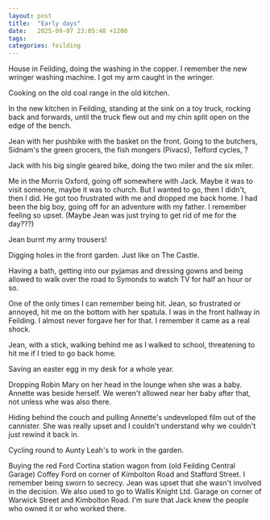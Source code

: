 ```yaml
---
layout: post
title:  "Early days"
date:   2025-09-07 23:05:48 +1200
tags: 
categories: feilding
---
```


House in Feilding, doing the washing in the copper. I remember the new wringer washing machine. I got my arm caught in the wringer.

Cooking on the old coal range in the old kitchen.

In the new kitchen in Feilding, standing at the sink on a toy truck, rocking back and forwards, until the truck flew out and my chin split open on the edge of the bench.

Jean with her pushbike with the basket on the front. Going to the butchers, Sidnam's the green grocers, the fish mongers (Pivacs), Telford cycles, ?

Jack with his big single geared bike, doing the two miler and the six miler.

Me in the Morris Oxford, going off somewhere with Jack. Maybe it was to visit someone, maybe it was to church. But I wanted to go, then I didn't, then I did. He got too frustrated with me and dropped me back home. I had been the big boy, going off for an adventure with my father. I remember feeling so upset. (Maybe Jean was just trying to get rid of me for the day???)

Jean burnt my army trousers!

Digging holes in the front garden. Just like on The Castle.

Having a bath, getting into our pyjamas and dressing gowns and being allowed to walk over the road to Symonds to watch TV for half an hour or so.

One of the only times I can remember being hit. Jean, so frustrated or annoyed, hit me on the bottom with her spatula. I was in the front hallway in Feilding. I almost never forgave her for that. I remember it came as a real shock.

Jean, with a stick, walking behind me as I walked to school, threatening to hit me if I tried to go back home.

Saving an easter egg in my desk for a whole year.

Dropping Robin Mary on her head in the lounge when she was a baby. Annette was beside herself. We weren't allowed near her baby after that, not unless whe was also there.

Hiding behind the couch and pulling  Annette's undeveloped film out of the cannister. She was really upset and I couldn't understand why we couldn't just rewind it back in.

Cycling round to Aunty Leah's to work in the garden.

Buying the red Ford Cortina station wagon from (old Feilding Central Garage) Coffey Ford on corner of Kimbolton Road and Stafford Street. I remember being sworn to secrecy. Jean was upset that she wasn't involved in the decision. We also used to go to Wallis Knight Ltd. Garage on corner of Warwick Street and Kimbolton Road. I'm sure that Jack knew the people who owned it or who worked there.